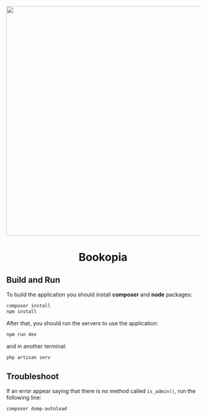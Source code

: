 <p
    align="center"
    style="text-align: center">
    <img src="./resources/images/logo/logo.svg" style="width: 600px;">
</p>

<h1 style="text-align: center;">Bookopia</h1>

## Build and Run

To build the application you should install **composer** and **node** packages:

```bash
composer install
npm install
```

After that, you should run the servers to use the application:

```bash
npm run dev
```

and in another terminal:

```bash
php artisan serv
```

## Troubleshoot

If an error appear saying that there is no method called `is_admin()`,
run the following line:

```bash
composer dump-autoload
```
